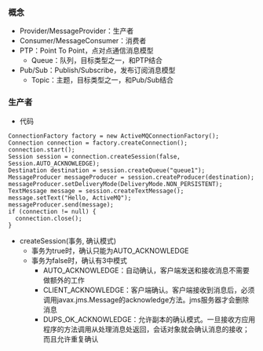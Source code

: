 ### 概念
- Provider/MessageProvider：生产者
- Consumer/MessageConsumer：消费者
- PTP：Point To Point，点对点通信消息模型
  - Queue：队列，目标类型之一，和PTP结合
- Pub/Sub：Publish/Subscribe，发布订阅消息模型
  - Topic：主题，目标类型之一，和Pub/Sub结合

### 生产者
- 代码
```
ConnectionFactory factory = new ActiveMQConnectionFactory();
Connection connection = factory.createConnection();
connection.start();
Session session = connection.createSession(false, Session.AUTO_ACKNOWLEDGE);
Destination destination = session.createQueue("queue1");
MessageProducer messageProducer = session.createProducer(destination);
messageProducer.setDeliveryMode(DeliveryMode.NON_PERSISTENT);
TextMessage message = session.createTextMessage();
message.setText("Hello, ActiveMQ");
messageProducer.send(message);
if (connection != null) {
  connection.close();
}
```
- createSession(事务, 确认模式)
  - 事务为true时，确认只能为AUTO_ACKNOWLEDGE
  - 事务为false时，确认有3中模式
    - AUTO_ACKNOWLEDGE：自动确认，客户端发送和接收消息不需要做额外的工作
    - CLIENT_ACKNOWLEDGE：客户端确认。客户端接收到消息后，必须调用javax.jms.Message的acknowledge方法。jms服务器才会删除消息
    - DUPS_OK_ACKNOWLEDGE：允许副本的确认模式。一旦接收方应用程序的方法调用从处理消息处返回，会话对象就会确认消息的接收；而且允许重复确认
